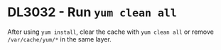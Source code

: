 # DL3032 - Run `yum clean all`

After using `yum install`, clear the cache with `yum clean all` or remove `/var/cache/yum/*` in the same layer.

